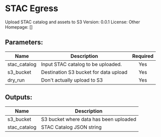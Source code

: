 # STAC Egress
Upload STAC catalog and assets to S3
Version: 0.0.1
License: Other
Homepage: []

## Parameters:
Name|Description|Required
---|---|:---:
stac_catalog|Input STAC catalog to be uploaded.|Yes
s3_bucket|Destination S3 bucket for data upload|Yes
dry_run|Don't actually upload to S3|Yes

## Outputs:
Name|Description
---|---
s3_bucket|S3 bucket where data has been uploaded
stac_catalog|STAC Catalog JSON string
